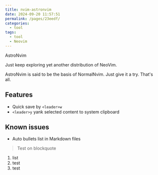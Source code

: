 ```yaml
---
title: nvim-astronvim
date: 2024-09-20 11:57:51
permalink: /pages/23eedf/
categories: 
  - tool
tags: 
  - tool
  - Neovim
---
```


AstroNvim

Just keep exploring yet another distribution of NeoVim.

AstroNvim is said to be the basis of NormalNvim. Just give it a try. That's all.

## Features

- Quick save by `<leader>w`
- `<leader>y` yank selected content to system clipboard

## Known issues

- Auto bullets list in Markdown files

> Test on blockquote

1. list
2. test
3. test
